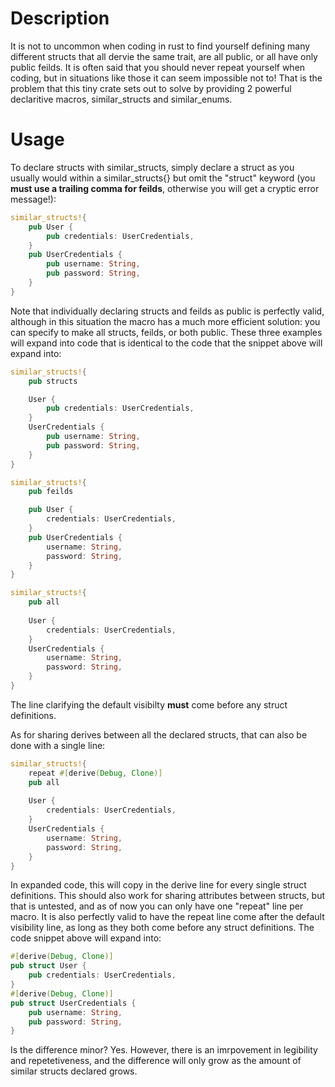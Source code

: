 # Description
It is not to uncommon when coding in rust to find yourself defining many different structs that all dervie the same trait, are all public, or all have only public feilds. It is often said that you should never repeat yourself when coding, but in situations like those it can seem impossible not to! That is the problem that this tiny crate sets out to solve by providing 2 powerful declaritive macros, similar_structs and similar_enums.
# Usage
To declare structs with similar_structs, simply declare a struct as you usually would within a similar_structs{} but omit the "struct" keyword (you **must use a trailing comma for feilds**, otherwise you will get a cryptic error message!):
```rust
similar_structs!{
    pub User {
        pub credentials: UserCredentials,
    }
    pub UserCredentials {
        pub username: String,
        pub password: String,
    }
}
```
Note that individually declaring structs and feilds as public is perfectly valid, although in this situation the macro has a much more efficient solution: you can specify to make all structs, feilds, or both public. These three examples will expand into code that is identical to the code that the snippet above will expand into:
```rust
similar_structs!{
    pub structs

    User {
        pub credentials: UserCredentials,
    }
    UserCredentials {
        pub username: String,
        pub password: String,
    }
}
```
```rust
similar_structs!{
    pub feilds

    pub User {
        credentials: UserCredentials,
    }
    pub UserCredentials {
        username: String,
        password: String,
    }
}
```
```rust
similar_structs!{
    pub all
    
    User {
        credentials: UserCredentials,
    }
    UserCredentials {
        username: String,
        password: String,
    }
}
```
The line clarifying the default visibilty **must** come before any struct definitions.

As for sharing derives between all the declared structs, that can also be done with a single line:
```rust
similar_structs!{
    repeat #[derive(Debug, Clone)]
    pub all
    
    User {
        credentials: UserCredentials,
    }
    UserCredentials {
        username: String,
        password: String,
    }
}
```
In expanded code, this will copy in the derive line for every single struct definitions. This should also work for sharing attributes between structs, but that is untested, and as of now you can only have one "repeat" line per macro. It is also perfectly valid to have the repeat line come after the default visibility line, as long as they both come before any struct definitions. The code snippet above will expand into:
```rust
#[derive(Debug, Clone)]
pub struct User {
    pub credentials: UserCredentials,
}
#[derive(Debug, Clone)]
pub struct UserCredentials {
    pub username: String,
    pub password: String,
}
```
Is the difference minor? Yes. However, there is an imrpovement in legibility and repetetiveness, and the difference will only grow as the amount of similar structs declared grows.

